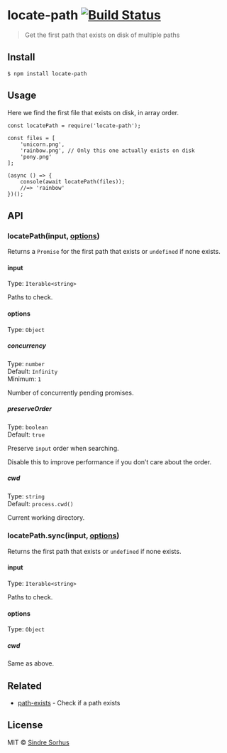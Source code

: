 locate-path [![Build Status](https://travis-ci.org/sindresorhus/locate-path.svg?branch=master)](https://travis-ci.org/sindresorhus/locate-path)
===============================================================================================================================================

> Get the first path that exists on disk of multiple paths

Install
-------

    $ npm install locate-path

Usage
-----

Here we find the first file that exists on disk, in array order.

    const locatePath = require('locate-path');

    const files = [
        'unicorn.png',
        'rainbow.png', // Only this one actually exists on disk
        'pony.png'
    ];

    (async () => {
        console(await locatePath(files));
        //=> 'rainbow'
    })();

API
---

### locatePath(input, [options](#options-1))

Returns a `Promise` for the first path that exists or `undefined` if none exists.

#### input

Type: `Iterable<string>`

Paths to check.

#### options

Type: `Object`

##### concurrency

Type: `number`  
Default: `Infinity`  
Minimum: `1`

Number of concurrently pending promises.

##### preserveOrder

Type: `boolean`  
Default: `true`

Preserve `input` order when searching.

Disable this to improve performance if you don’t care about the order.

##### cwd

Type: `string`  
Default: `process.cwd()`

Current working directory.

### locatePath.sync(input, [options](#options-1))

Returns the first path that exists or `undefined` if none exists.

#### input

Type: `Iterable<string>`

Paths to check.

#### options

Type: `Object`

##### cwd

Same as above.

Related
-------

-   [path-exists](https://github.com/sindresorhus/path-exists) - Check if a path exists

License
-------

MIT © [Sindre Sorhus](https://sindresorhus.com)
